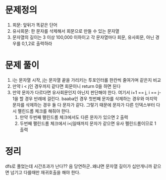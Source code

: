 # 문제정의

1. 회문: 앞뒤가 똑같은 단어
2. 유사회문: 한 문자를 삭제해서 회문으로 만들 수 있는 문자열
3. 문자열의 길이는 3 이상 100,000 이하이고 각 문자열마다 회문, 유사회문, 아닌 경우를 0,1,2로 출력하라

# 문제 풀이

1. i는 문자열 시작, j는 문자열 끝을 가리키는 투포인터롤 한칸씩 줄여가며 같은지 비교
2. 만약 i <  j인 경우까지 같다면 회문이니 return 0을 하면 된다
3. 만약 문자가 다르다면 유사회문인지 아닌지 판단해야 한다. 여기서 i+1 == j, i == j-1을 할 경우 반례에 걸린다. baaba인 경우 첫번째 문자를 삭제하는 경우와 마지막 문자를 삭제하는 경우 둘 다 문자가 같다. 그렇기 때문에 문자가 다른 인덱스부터 다시 팰린드롬 체크를 해줘야 한다.
    1. 만약 두번째 팰린드롬 체크에서도 다른 문자가 있으면 2 출력
    2. 두번째 팰린드롬 체크에서 i<j일때까지 문자가 같으면 유사 펠린드롬이므로 1 출력

# 정리

dfs로 풀었는데 시간초과가 난다?? 음 당연하군..왜냐면 문자열 길이가 십만개니까 같으면 넘기고 다를때만 재귀호출을 해야 한다.